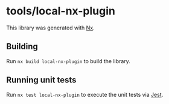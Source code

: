 # tools/local-nx-plugin

This library was generated with [Nx](https://nx.dev).

## Building

Run `nx build local-nx-plugin` to build the library.

## Running unit tests

Run `nx test local-nx-plugin` to execute the unit tests via [Jest](https://jestjs.io).
